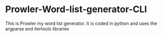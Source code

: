 # Prowler-Word-list-generator-CLI
This is Prowler my word list generator. It is coded in python and uses the argparse and itertools libraries
